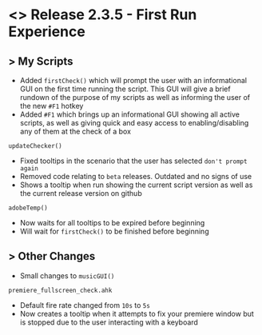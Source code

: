 # <> Release 2.3.5 - First Run Experience 

## > My Scripts
- Added `firstCheck()` which will prompt the user with an informational GUI on the first time running the script. This GUI will give a brief rundown of the purpose of my scripts as well as informing the user of the new `#F1` hotkey
- Added `#F1` which brings up an informational GUI showing all active scripts, as well as giving quick and easy access to enabling/disabling any of them at the check of a box

`updateChecker()`
- Fixed tooltips in the scenario that the user has selected `don't prompt again`
- Removed code relating to `beta` releases. Outdated and no signs of use
- Shows a tooltip when run showing the current script version as well as the current release version on github

`adobeTemp()`
- Now waits for all tooltips to be expired before beginning
- Will wait for `firstCheck()` to be finished before beginning


## > Other Changes
- Small changes to `musicGUI()`

`premiere_fullscreen_check.ahk`
- Default fire rate changed from `10s` to `5s`
- Now creates a tooltip when it attempts to fix your premiere window but is stopped due to the user interacting with a keyboard